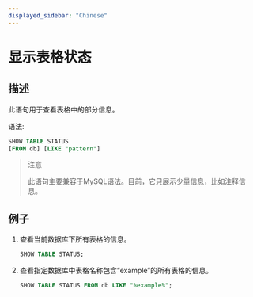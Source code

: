 ```yaml
---
displayed_sidebar: "Chinese"
---
```


# 显示表格状态

## 描述

此语句用于查看表格中的部分信息。

语法:

```sql
SHOW TABLE STATUS
[FROM db] [LIKE "pattern"]
```

> 注意
>
> 此语句主要兼容于MySQL语法。目前，它只展示少量信息，比如注释信息。

## 例子

1. 查看当前数据库下所有表格的信息。

    ```SQL
    SHOW TABLE STATUS;
    ```

2. 查看指定数据库中表格名称包含“example”的所有表格的信息。

    ```SQL
    SHOW TABLE STATUS FROM db LIKE "%example%";
    ```